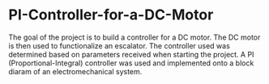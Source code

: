 # PI-Controller-for-a-DC-Motor
The goal of the project is to build a controller for a DC motor. The DC motor is then used to functionalize an escalator. 
The controller used was determined based on parameters received when starting the project. 
A PI (Proportional-Integral) controller was used and implemented onto a block diaram of an electromechanical system.
